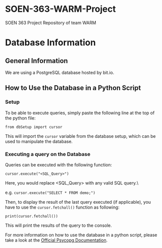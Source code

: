 # SOEN-363-WARM-Project
SOEN 363 Project Repository of team WARM

# Database Information
## General Information
We are using a PostgreSQL database hosted by bit.io.
## How to Use the Database in a Python Script
### Setup
To be able to execute queries, simply paste the following line at the top of the python file:

`from dbSetup import cursor`

This will import the `cursor` variable from the database setup, which can be used to manipulate the database.

### Executing a query on the Database
Queries can be executed with the following function:

`cursor.execute("<SQL_Query>")`

Here, you would replace <SQL_Query> with any valid SQL query.\

e.g. `cursor.execute("SELECT * FROM demo;")`

Then, to display the result of the last query executed (if applicable), you have to use the `cursor.fetchall()` function as following:

`print(cursor.fetchall())`

This will print the results of the query to the console. 

For more information on how to use the database in a python script, please take a look at the [Official Psycopg Documentation](https://www.psycopg.org/docs/).




